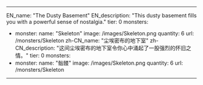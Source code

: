 ---

EN_name: "The Dusty Basement"
EN_description: "This dusty basement fills you with a powerful sense of nostalgia."
tier: 0
monsters:
  - monster:
    name: "Skeleton"
    image: /images/Skeleton.png
    quantity: 6
    url: /monsters/Skeleton
zh-CN_name: "尘埃密布的地下室"
zh-CN_description: "这间尘埃密布的地下室令你心中涌起了一股强烈的怀旧之情。"
tier: 0
monsters:
  - monster:
    name: "骷髅"
    image: /images/Skeleton.png
    quantity: 6
    url: /monsters/Skeleton
---
